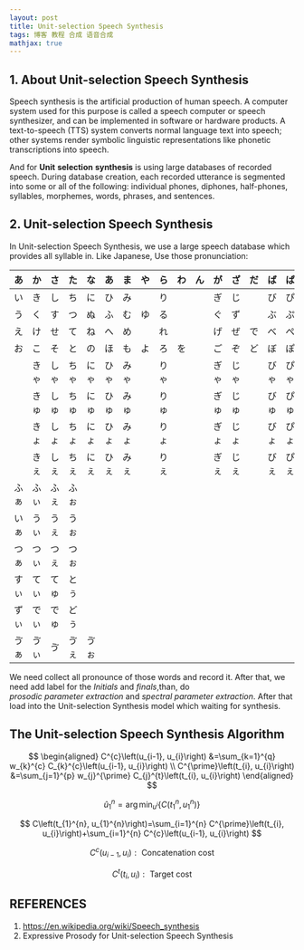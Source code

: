 ```yaml
---
layout: post
title: Unit-selection Speech Synthesis
tags: 博客 教程 合成 语音合成
mathjax: true
---
```


## 1. About Unit-selection Speech Synthesis

Speech synthesis is the artificial production of human speech. A computer system used for this purpose is called a speech computer or speech synthesizer, and can be implemented in software or hardware products. A text-to-speech (TTS) system converts normal language text into speech; other systems render symbolic linguistic representations like phonetic transcriptions into speech.

And for **Unit** **selection** **synthesis** is using large databases of recorded speech. During database creation, each recorded utterance is segmented into some or all of the following: individual phones, diphones, half-phones, syllables, morphemes, words, phrases, and sentences.

## 2. Unit-selection Speech Synthesis

In Unit-selection Speech Synthesis, we use a large speech database which provides all syllable in. Like Japanese, Use those  pronunciation:

| あ   | か   | さ   | た   | な   | あ   | ま   | や   | ら   | わ   | ん   | が   | ざ   | だ   | ば   | ぱ   |
| ---- | ---- | ---- | ---- | ---- | ---- | ---- | ---- | ---- | ---- | ---- | ---- | ---- | ---- | ---- | ---- |
| い   | き   | し   | ち   | に   | ひ   | み   |      | り   |      |      | ぎ   | じ   |      | び   | ぴ   |
| う   | く   | す   | つ   | ぬ   | ふ   | む   | ゆ   | る   |      |      | ぐ   | ず   |      | ぶ   | ぷ   |
| え   | け   | せ   | て   | ね   | へ   | め   |      | れ   |      |      | げ   | ぜ   | で   | べ   | ぺ   |
| お   | こ   | そ   | と   | の   | ほ   | も   | よ   | ろ   | を   |      | ご   | ぞ   | ど   | ぼ   | ぽ   |
|      | きゃ | しゃ | ちゃ | にゃ | ひゃ | みゃ |      | りゃ |      |      | ぎゃ | じゃ |      | びゃ | ぴゃ |
|      | きゅ | しゅ | ちゅ | にゅ | ひゅ | みゅ |      | りゅ |      |      | ぎゅ | じゅ |      | びゅ | ぴゅ |
|      | きょ | しょ | ちょ | にょ | ひょ | みょ |      | りょ |      |      | ぎょ | じょ |      | びょ | ぴょ |
|      | きぇ | しぇ | ちぇ | にぇ | ひぇ | みぇ |      | りぇ |      |      | ぎぇ | じぇ |      | びぇ | ぴぇ |
| ふぁ | ふぃ | ふぇ | ふぉ |      |      |      |      |      |      |      |      |      |      |      |      |
| いぁ | うぃ | うぇ | うぉ |      |      |      |      |      |      |      |      |      |      |      |      |
| つぁ | つぃ | つぇ | つぉ |      |      |      |      |      |      |      |      |      |      |      |      |
| すぃ | てぃ | てゅ | とぅ |      |      |      |      |      |      |      |      |      |      |      |      |
| ずぃ | でぃ | でゅ | どぅ |      |      |      |      |      |      |      |      |      |      |      |      |
| ゔぁ | ゔぃ | ゔ   | ゔぇ | ゔぉ |      |      |      |      |      |      |      |      |      |      |      |

We need collect all pronounce of those words and record it. After that, we need add label for the $Initials$ and $finals$,than, do $prosodic\ parameter\ extraction$ and $spectral\ parameter\ extraction$. After that load into the Unit-selection Synthesis model which waiting for synthesis.

## The Unit-selection Speech Synthesis Algorithm

$$
\begin{aligned} C^{c}\left(u_{i-1}, u_{i}\right) &=\sum_{k=1}^{q} w_{k}^{c} C_{k}^{c}\left(u_{i-1}, u_{i}\right) \\ C^{\prime}\left(t_{i}, u_{i}\right) &=\sum_{j=1}^{p} w_{j}^{\prime} C_{j}^{t}\left(t_{i}, u_{i}\right) \end{aligned}
$$  

$$
\hat{u}_{1}^{n}=\arg \min _{u^{i}}\left\{C\left(t_{1}^{n}, u_{1}^{n}\right)\right\}
$$  

$$
C\left(t_{1}^{n}, u_{1}^{n}\right)=\sum_{i=1}^{n} C^{\prime}\left(t_{i}, u_{i}\right)+\sum_{i=1}^{n} C^{c}\left(u_{i-1}, u_{i}\right)
$$  

$$
C^{c}\left(u_{i-1}, u_{i}\right) : \text { Concatenation cost }
$$  

$$
C^{t}\left(t_{i}, u_{i}\right) : \text { Target cost }
$$

## REFERENCES

1. https://en.wikipedia.org/wiki/Speech_synthesis  
2. Expressive Prosody for Unit-selection Speech Synthesis